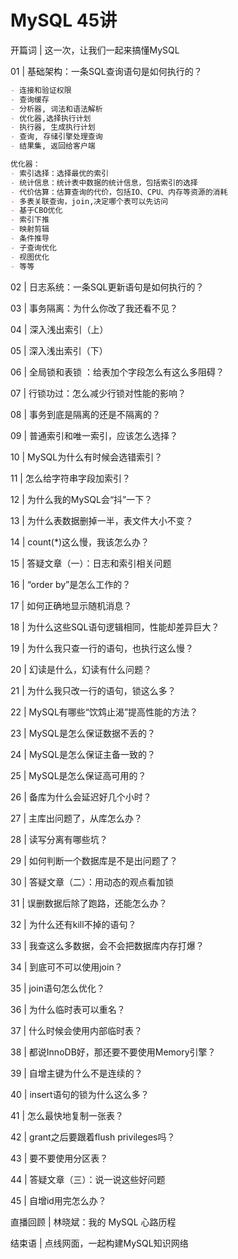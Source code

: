 # MySQL 45讲

开篇词 | 这一次，让我们一起来搞懂MySQL

01 | 基础架构：一条SQL查询语句是如何执行的？

```md
- 连接和验证权限
- 查询缓存
- 分析器, 词法和语法解析
- 优化器,选择执行计划
- 执行器, 生成执行计划
- 查询, 存储引擎处理查询
- 结果集, 返回给客户端

优化器：
- 索引选择：选择最优的索引
- 统计信息：统计表中数据的统计信息，包括索引的选择
- 代价估算：估算查询的代价，包括IO、CPU、内存等资源的消耗
- 多表关联查询，join,决定哪个表可以先访问
- 基于CBO优化
- 索引下推
- 映射剪辑
- 条件推导
- 子查询优化
- 视图优化
- 等等
```

02 | 日志系统：一条SQL更新语句是如何执行的？

03 | 事务隔离：为什么你改了我还看不见？

04 | 深入浅出索引（上）

05 | 深入浅出索引（下）

06 | 全局锁和表锁 ：给表加个字段怎么有这么多阻碍？

07 | 行锁功过：怎么减少行锁对性能的影响？

08 | 事务到底是隔离的还是不隔离的？

09 | 普通索引和唯一索引，应该怎么选择？

10 | MySQL为什么有时候会选错索引？

11 | 怎么给字符串字段加索引？

12 | 为什么我的MySQL会“抖”一下？

13 | 为什么表数据删掉一半，表文件大小不变？

14 | count(*)这么慢，我该怎么办？

15 | 答疑文章（一）：日志和索引相关问题

16 | “order by”是怎么工作的？

17 | 如何正确地显示随机消息？

18 | 为什么这些SQL语句逻辑相同，性能却差异巨大？

19 | 为什么我只查一行的语句，也执行这么慢？

20 | 幻读是什么，幻读有什么问题？

21 | 为什么我只改一行的语句，锁这么多？

22 | MySQL有哪些“饮鸩止渴”提高性能的方法？

23 | MySQL是怎么保证数据不丢的？

24 | MySQL是怎么保证主备一致的？

25 | MySQL是怎么保证高可用的？

26 | 备库为什么会延迟好几个小时？

27 | 主库出问题了，从库怎么办？

28 | 读写分离有哪些坑？

29 | 如何判断一个数据库是不是出问题了？

30 | 答疑文章（二）：用动态的观点看加锁

31 | 误删数据后除了跑路，还能怎么办？

32 | 为什么还有kill不掉的语句？

33 | 我查这么多数据，会不会把数据库内存打爆？

34 | 到底可不可以使用join？

35 | join语句怎么优化？

36 | 为什么临时表可以重名？

37 | 什么时候会使用内部临时表？

38 | 都说InnoDB好，那还要不要使用Memory引擎？

39 | 自增主键为什么不是连续的？

40 | insert语句的锁为什么这么多？

41 | 怎么最快地复制一张表？

42 | grant之后要跟着flush privileges吗？

43 | 要不要使用分区表？

44 | 答疑文章（三）：说一说这些好问题

45 | 自增id用完怎么办？

直播回顾 | 林晓斌：我的 MySQL 心路历程

结束语 | 点线网面，一起构建MySQL知识网络
